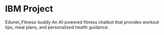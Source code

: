 # IBM Project 
Edunet_Fitness-buddy
An AI-powered fitness chatbot that provides workout tips, meal plans, and personalized health guidance.
